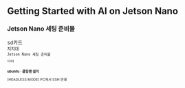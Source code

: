 Getting Started with AI on Jetson Nano
-

<b> Jetson Nano  세팅 준비물</b>
<br>
<small><br>
<TT> sd카드</TT>
<small><br>
<TT> 지지대</TT>
<small><br>
<TT> Jetson Nano  세팅 준비물</TT>
<small><br>
<TT> </TT>
<small><br>
<TT> 지지대</TT>



<b> ubuntu <span>&#183;</span> 쿨링팬 설치 </b>











[HEADLESS MODE] PC에서 SSH 연결

